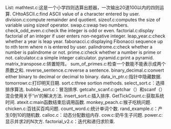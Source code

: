 List:
mathtest.c:这是一个小学四则选算出题器，一次输出20道100以内的四则运算.
CHtoASCII.c:find ASCII value of a character entered by user.
division.c:compute remainder and quotient.
sizeof.c:computes the size of variable using sizeof operator.
swap.c:swap two numbers.
check_odd_even.c:check the integer is odd or even.
factorial.c:display factorial of an integer if user enters non-negative integer.
leap_year.c:check whether a year is leap year.
fabonacci.c:displaying Fibonacci sequence up to nth term where n is entered by user.
palindrome.c:check whether a number is palindrome or not.
prime.c:check whether a number is prime or not.
calculator.c:a simple integer calculator.
pyramid.c:print a pyramid.
matrix_transpose.c:转置矩阵。
sum_of_primes.c:检查一个数能不能表示成两个质数之和.
reverse_sentence.c:reverse a sentence.
binary_decimal.c:convert either binary to decimal or decimal to binary.
data_in_ptr.c:指针中隐藏数据.
tomorrowr.c:打印明天日期.
sort.c:three sortion methods. 
select_sort.c：选择排序算法.
bubble_sort.c：冒泡排序.
getcahr_scanf.c:getchar（）和scanf（）混合使用关于'\n'的解决方法.
insert_sort.c:插入排序.
GetTickCount.c:获取系统时间.
atexit.c:main函数结束后调用函数.
monkey_peach.c:猴子吃桃问题.
chicken.c:百钱买百鸡问题.
count_word.c:统计单词个数.
rand_example.c：产生0到10的随机数.
calloc.c：动态分配数组内存.
cow.c:奶牛生子问题.
power.c:显示并求2的N次方.
factorial_v2.c：迭代和递归求阶乘.

